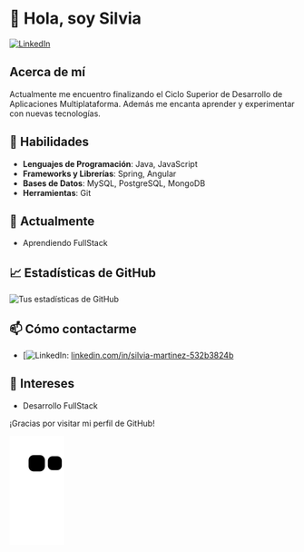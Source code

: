 # 👋 Hola, soy Silvia

[![LinkedIn](https://img.shields.io/badge/LinkedIn-blue?style=flat&logo=linkedin&label=LinkedIn)](https://www.linkedin.com/in/silvia-martinez-532b3824b)

## Acerca de mí

Actualmente me encuentro finalizando el Ciclo Superior de Desarrollo de Aplicaciones Multiplataforma. Además me encanta aprender y experimentar con nuevas tecnologías.

## 🚀 Habilidades

- **Lenguajes de Programación**: Java, JavaScript
- **Frameworks y Librerías**: Spring, Angular
- **Bases de Datos**: MySQL, PostgreSQL, MongoDB
- **Herramientas**: Git

## 🌱 Actualmente

- Aprendiendo FullStack

## 📈 Estadísticas de GitHub

![Tus estadísticas de GitHub](https://github-readme-stats.vercel.app/api?username=smartriob1&show_icons=true&theme=radical)

## 📫 Cómo contactarme

- [![LinkedIn](https://img.shields.io/badge/LinkedIn-blue?style=flat&logo=linkedin&label=LinkedIn): [linkedin.com/in/silvia-martinez-532b3824b](https://www.linkedin.com/in/silvia-martinez-532b3824b)


## 🎨 Intereses

- Desarrollo FullStack

¡Gracias por visitar mi perfil de GitHub!

![snake animation](https://github.com/smartriob1/smartriob1/blob/output/github-contribution-grid-snake2.svg)
